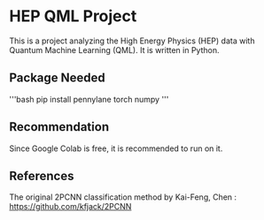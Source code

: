 # HEP QML Project
This is a project analyzing the High Energy Physics (HEP) data with Quantum Machine Learning (QML). It is written in Python.

## Package Needed
'''bash
pip install pennylane torch numpy
'''

## Recommendation
Since Google Colab is free, it is recommended to run on it.

## References
The original 2PCNN classification method by Kai-Feng, Chen :
https://github.com/kfjack/2PCNN